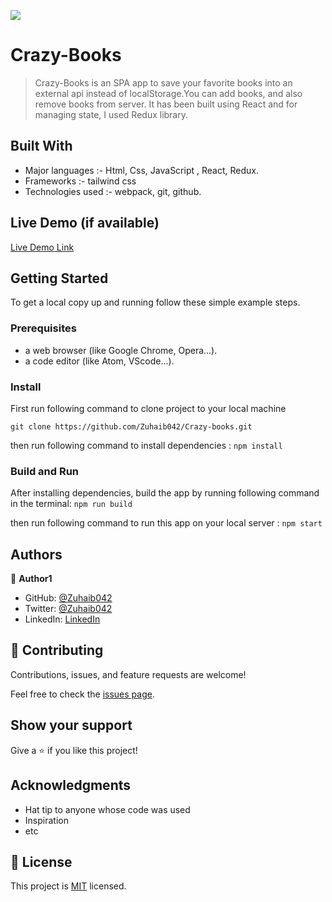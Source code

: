 ![](https://img.shields.io/badge/Microverse-blueviolet)

# Crazy-Books

> Crazy-Books is an SPA app to save your favorite books into an external api instead of localStorage.You can add books, and also remove books from server. It has been built using React and for managing state, I used Redux library.

## Built With

- Major languages :-
  Html, Css, JavaScript , React, Redux.
- Frameworks :-
  tailwind css
- Technologies used :-
  webpack, git, github.

## Live Demo (if available)

[Live Demo Link](https://benevolent-boba-3c0b0c.netlify.app)

## Getting Started

To get a local copy up and running follow these simple example steps.

### Prerequisites

- a web browser (like Google Chrome, Opera...).
- a code editor (like Atom, VScode...).

### Install

First run following command to clone project to your local machine

`git clone https://github.com/Zuhaib042/Crazy-books.git`

then run following command to install dependencies : `npm install`

### Build and Run

After installing dependencies, build the app by running following command in the terminal: `npm run build`

then run following command to run this app on your local server : `npm start`

## Authors

👤 **Author1**

- GitHub: [@Zuhaib042](https://github.com/Zuhaib042)
- Twitter: [@Zuhaib042](https://twitter.com/Zuhaib042)
- LinkedIn: [LinkedIn](https://linkedin.com/in/linkedinhandle)

## 🤝 Contributing

Contributions, issues, and feature requests are welcome!

Feel free to check the [issues page](../../issues/).

## Show your support

Give a ⭐️ if you like this project!

## Acknowledgments

- Hat tip to anyone whose code was used
- Inspiration
- etc

## 📝 License

This project is [MIT](./LICENSE) licensed.
